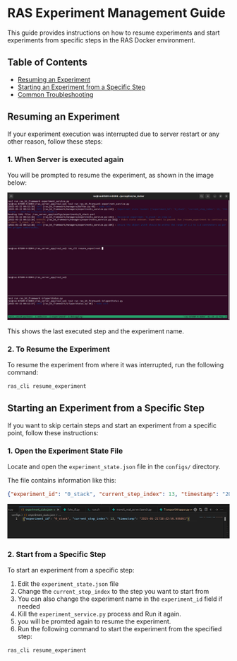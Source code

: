 # RAS Experiment Management Guide

This guide provides instructions on how to resume experiments and start experiments from specific steps in the RAS Docker environment.

## Table of Contents
- [Resuming an Experiment](#resuming-an-experiment)
- [Starting an Experiment from a Specific Step](#starting-an-experiment-from-a-specific-step)
- [Common Troubleshooting](#common-troubleshooting)

## Resuming an Experiment

If your experiment execution was interrupted due to server restart or any other reason, follow these steps:

### 1. When Server is executed again
 
You will be prompted to resume the experiment, as shown in the image below:

![experiment_state](images/resume_1.png)

This shows the last executed step and the experiment name.

### 2. To Resume the Experiment

To resume the experiment from where it was interrupted, run the following command:

```bash
ras_cli resume_experiment
```

## Starting an Experiment from a Specific Step

If you want to skip certain steps and start an experiment from a specific point, follow these instructions:

### 1. Open the Experiment State File

Locate and open the `experiment_state.json` file in the `configs/` directory.

The file contains information like this:
```json
{"experiment_id": "0_stack", "current_step_index": 13, "timestamp": "2025-05-21T18:42:56.936861"}
```
![experiment_state](images/resume_2.png)
### 2. Start from a Specific Step

To start an experiment from a specific step:

1. Edit the `experiment_state.json` file
2. Change the `current_step_index` to the step you want to start from
3. You can also change the experiment name in the `experiment_id` field if needed
4. Kill the `experiment_service.py` process and Run it again.
5. you will be promted again to resume the experiment.
6. Run the following command to start the experiment from the specified step:
```bash
ras_cli resume_experiment
```
